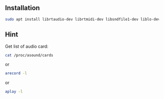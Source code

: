 ## Installation

```sh
sudo apt install librtaudio-dev librtmidi-dev libsndfile1-dev liblo-dev
```

## Hint

Get list of audio card:

```sh
cat /proc/asound/cards
```

or 

```sh
arecord -l
```

or

```sh
aplay -l
```